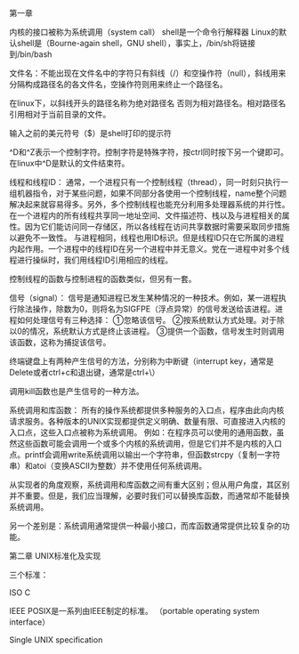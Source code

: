 第一章

内核的接口被称为系统调用（system call）
shell是一个命令行解释器
Linux的默认shell是（Bourne-again shell，GNU shell），事实上，/bin/sh将链接到/bin/bash

文件名：不能出现在文件名中的字符只有斜线（/）和空操作符（null），斜线用来分隔构成路径名的各文件名，空操作符则用来终止一个路径名。

在linux下，以斜线开头的路径名称为绝对路径名
否则为相对路径名。相对路径名引用相对于当前目录的文件。

输入之前的美元符号（$）是shell打印的提示符

^D和^Z表示一个控制字符。控制字符是特殊字符，按ctrl同时按下另一个键即可。在linux中^D是默认的文件结束符。

线程和线程ID：
通常，一个进程只有一个控制线程（thread），同一时刻只执行一组机器指令，对于某些问题，如果不同部分各使用一个控制线程，name整个问题解决起来就容易得多。另外，多个控制线程也能充分利用多处理器系统的并行性。
在一个进程内的所有线程共享同一地址空间、文件描述符、栈以及与进程相关的属性。因为它们能访问同一存储区，所以各线程在访问共享数据时需要采取同步措施以避免不一致性。
与进程相同，线程也用ID标识。但是线程ID只在它所属的进程内起作用。一个进程中的线程ID在另一个进程中并无意义。党在一进程中对多个线程进行操纵时，我们用线程ID引用相应的线程。

控制线程的函数与控制进程的函数类似，但另有一套。


信号（signal）：
信号是通知进程已发生某种情况的一种技术。例如，某一进程执行除法操作，除数为0，则将名为SIGFPE（浮点异常）的信号发送给该进程。进程如何处理信号有三种选择：
①忽略该信号。
②按系统默认方式处理。对于除以0的情况，系统默认方式是终止该进程。
③提供一个函数，信号发生时则调用该函数，这称为捕捉该信号。

终端键盘上有两种产生信号的方法，分别称为中断键（interrupt key，通常是Delete或者ctrl+c和退出键，通常是ctrl+\）

调用kill函数也是产生信号的一种方法。


系统调用和库函数：
所有的操作系统都提供多种服务的入口点，程序由此向内核请求服务。各种版本的UNIX实现都提供定义明确、数量有限、可直接进入内核的入口点，这些入口点被称为系统调用。
例如：在程序员可以使用的通用函数，虽然这些函数可能会调用一个或多个内核的系统调用，但是它们并不是内核的入口点。printf会调用write系统调用以输出一个字符串，但函数strcpy（复制一字符串）和atoi（变换ASCII为整数）并不使用任何系统调用。

从实现者的角度观察，系统调用和库函数之间有重大区别；但从用户角度，其区别并不重要。但是，我们应当理解，必要时我们可以替换库函数，而通常却不能替换系统调用。

另一个差别是：系统调用通常提供一种最小接口，而库函数通常提供比较复杂的功能。


第二章 UNIX标准化及实现

三个标准：

ISO C

IEEE POSIX是一系列由IEEE制定的标准。
（portable operating system interface）

Single UNIX specification

